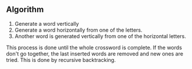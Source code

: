 ## Algorithm

1. Generate a word vertically 
2. Generate a word horizontally from one of the letters. 
3. Another word is generated vertically from one of the horizontal letters.

This process is done until the whole crossword is complete. If the words don't go together, the last inserted words are removed and new ones are tried. This is done by recursive backtracking.
